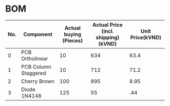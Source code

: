 # BOM

|No.|Component|Actual buying (Pieces)|Actual Price (incl. shipping) (kVND)|Unit Price(kVND)|
| ----------- | ----------- | ----------- | ----------- | ----------- |
|0|PCB Ortholinear|10|634|63.4|
|1|PCB Column Staggered|10|712|71.2|
|2|Cherry Brown|100|895|8.95|
|3|Diode 1N4148|125|55|.44|
